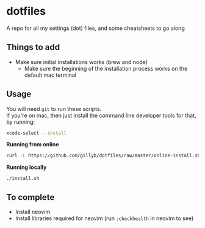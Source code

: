 # dotfiles
A repo for all my settings (dot) files, and some cheatsheets to go along


## Things to add

* Make sure initial installations works (brew and node)
  * Make sure the beginning of the installation process works on the default mac terminal

## Usage

You will need `git` to run these scripts.  
If you're on mac, then just install the command line developer tools for that, by running:
```bash
xcode-select --install
```

**Running from online**

```bash
curl -L https://github.com/gillyb/dotfiles/raw/master/online-install.sh | bash
```

**Running locally**

```
./install.sh
```


## To complete   

* Install neovim
* Install libraries required for neovim (run `:checkhealth` in neovim to see)
